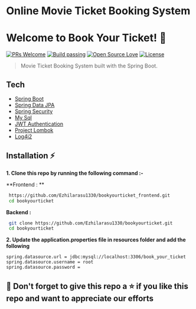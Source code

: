 # Online Movie Ticket Booking System

# Welcome to Book Your Ticket! 🎫

[![PRs Welcome](https://img.shields.io/badge/PRs-welcome-brightgreen.svg?style=flat-square)]()&nbsp;[![Build passing](https://img.shields.io/badge/Build-Passing-brightgreen.svg?style=flat-square)]()&nbsp;[![Open Source Love](https://badges.frapsoft.com/os/v1/open-source.svg?v=102)]()&nbsp;[![License](https://img.shields.io/badge/license-MIT-brightgreen)]()

> Movie Ticket Booking System built with the Spring Boot.

## Tech

- [Spring Boot](https://spring.io/)
- [Spring Data JPA](https://spring.io/)
- [Spring Security](https://spring.io/)
- [My Sql](https://www.mysql.com/)
- [JWT Authentication](https://jwt.io/)
- [Project Lombok](https://projectlombok.org/)
- [Log4j2](https://logging.apache.org/log4j/2.x/)

## Installation ⚡

**1. Clone this repo by running the following command :-**

**Frontend : **
```bash
 https://github.com/Ezhilarasu1330/bookyourticket_frontend.git
 cd bookyourticket
```

**Backend :**

```bash
 git clone https://github.com/Ezhilarasu1330/bookyourticket.git
 cd bookyourticket
```

**2. Update the application.properties file in resources folder and add the following**

```
spring.datasource.url = jdbc:mysql://localhost:3306/book_your_ticket
spring.datasource.username = root
spring.datasource.password =
```

## 🤩 Don't forget to give this repo a ⭐ if you like this repo and want to appreciate our efforts
